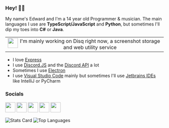 ### Hey! 👋✨

My name's Edward and I'm a 14 year old Programmer & musician.
The main languages I use are **TypeScript/JavaScript** and **Python**, but sometimes I'll dip my toes into **C#** or **Java**.

<table>
  <tr>
    <td align="center">
      <img align="left" src="https://disq.me/assets/logo512.png" width=32> 
      I'm mainly working on Disq right now, a screenshot storage and web utility service
    </td>
  </tr>
 </table>

- I love [Express](https://expressjs.com)
- I use [Discord.JS](https://discord.js.org) and the [Discord API](https://discord.com/developers/docs) a lot
- Sometimes I use [Electron](https://www.electronjs.org)
- I use [Visual Studio Code](https://code.visualstudio.com) mainly but sometimes I'll use [Jetbrains IDEs](https://www.jetbrains.com) like IntelliJ or PyCharm

### Socials

[<img src="https://simpleicons.org/icons/twitter.svg" width=32 fill="#6812ca">](https://twitter.com/etstringy)
[<img src="https://simpleicons.org/icons/youtube.svg" width=32 fill="#6812ca">](https://youtube.com/stringy)
[<img src="https://simpleicons.org/icons/reddit.svg" width=32 fill="#6812ca">](https://reddit.com/u/stringy)
[<img src="https://simpleicons.org/icons/twitch.svg" width=32 fill="#6812ca">](https://twitch.tv/etstringy)
[<img src="https://simpleicons.org/icons/discord.svg" width=32 fill="#6812ca">](https://discord.gg/A8A52G2)

![Stats Card](https://github-readme-stats.vercel.app/api?username=etstringy&show_icons=true&locale=en&bg_color=90,be50f1,41a7e2&text_color=fff&title_color=fff&hide_border&show_icons=false)
![Top Languages](https://github-readme-stats.vercel.app/api/top-langs?username=etstringy&show_icons=true&locale=en&layout=default&bg_color=90,be50f1,41a7e2&text_color=fff&title_color=fff&hide_border)
